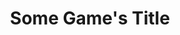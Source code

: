 ---
title: 'Some Game''s Title'
platform: some-platforms
genre:
  - some-genre
  - some-genre
note: 'Some note'
digital: true
physical: true
guide: false
pending: false
posted: YYYY-MM-DD
---